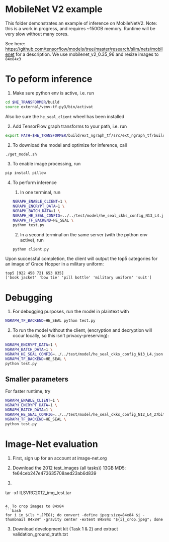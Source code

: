 # MobileNet V2 example

This folder demonstrates an example of inference on MobileNetV2.
Note: this is a work in progress, and requires ~150GB memory.
Runtime will be very slow without many cores.

See here: https://github.com/tensorflow/models/tree/master/research/slim/nets/mobilenet
for a description. We use mobilenet_v2_0.35_96 and resize images to `84x84x3`

# To peform inference
1. Make sure python env is active, i.e. run
```bash
cd $HE_TRANSFORMER/build
source external/venv-tf-py3/bin/activat
```
Also be sure the `he_seal_client` wheel has been installed

2. Add TensorFlow graph transforms to your path, i.e. run
```bash
export PATH=$HE_TRANSFORMER/build/ext_ngraph_tf/src/ext_ngraph_tf/build_cmake/tensorflow/bazel-bin/tensorflow/tools/graph_transforms:$PATH
```

2. To download the model and optimize for inference, call
```bash
./get_model.sh
```

3. To enable image processing, run
```bash
pip install pillow
```

4. To perform inference
    1. In one terminal, run
      ```bash
      NGRAPH_ENABLE_CLIENT=1 \
      NGRAPH_ENCRYPT_DATA=1 \
      NGRAPH_BATCH_DATA=1 \
      NGRAPH_HE_SEAL_CONFIG=../../test/model/he_seal_ckks_config_N13_L4.json \
      NGRAPH_TF_BACKEND=HE_SEAL \
      python test.py
      ```

    2. In a second terminal on the same server (with the python env active), run
    ```bash
    python client.py
    ```
Upon successful completion, the client will output the top5 categories for an image of Grace Hopper in a military uniform:
```
top5 [922 458 721 653 835]
['book jacket' 'bow tie' 'pill bottle' 'military uniform' 'suit']
```

# Debugging
1. For debugging purposes, run the model in plaintext with
```bash
NGRAPH_TF_BACKEND=HE_SEAL python test.py
```

2. To run the model without the client, (encryption and decryption will occur locally, so this isn't privacy-preserving):
```bash
NGRAPH_ENCRYPT_DATA=1 \
NGRAPH_BATCH_DATA=1 \
NGRAPH_HE_SEAL_CONFIG=../../test/model/he_seal_ckks_config_N13_L4.json \
NGRAPH_TF_BACKEND=HE_SEAL \
python test.py
```

## Smaller parameters
For faster runtime, try
```bash
NGRAPH_ENABLE_CLIENT=1 \
NGRAPH_ENCRYPT_DATA=1 \
NGRAPH_BATCH_DATA=1 \
NGRAPH_HE_SEAL_CONFIG=../../test/model/he_seal_ckks_config_N12_L4_27bits.json \
NGRAPH_TF_BACKEND=HE_SEAL \
python test.py
```

# Image-Net evaluation


1. First, sign up for an account at image-net.org
2. Download the 2012 test_images (all tasks)) 13GB MD5: fe64ceb247e473635708aed23ab6d839

3. ```bash
tar -xf ILSVRC2012_img_test.tar
```

4. To crop images to 84x84
```bash
for i in $(ls *.JPEG); do convert -define jpeg:size=84x84 $i -thumbnail 84x84^ -gravity center -extent 84x84x "${i}_crop.jpeg"; done
```

3. Download development kit (Task 1 & 2) and extract validation_ground_truth.txt
